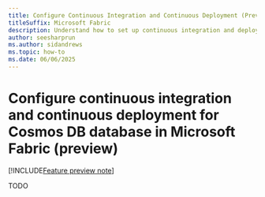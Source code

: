 ```yaml
---
title: Configure Continuous Integration and Continuous Deployment (Preview)
titleSuffix: Microsoft Fabric
description: Understand how to set up continuous integration and deployment for Cosmos DB databases in Microsoft Fabric during the preview phase.
author: seesharprun
ms.author: sidandrews
ms.topic: how-to
ms.date: 06/06/2025
---
```


# Configure continuous integration and continuous deployment for Cosmos DB database in Microsoft Fabric (preview)

[!INCLUDE[Feature preview note](../../includes/feature-preview-note.md)]

TODO
